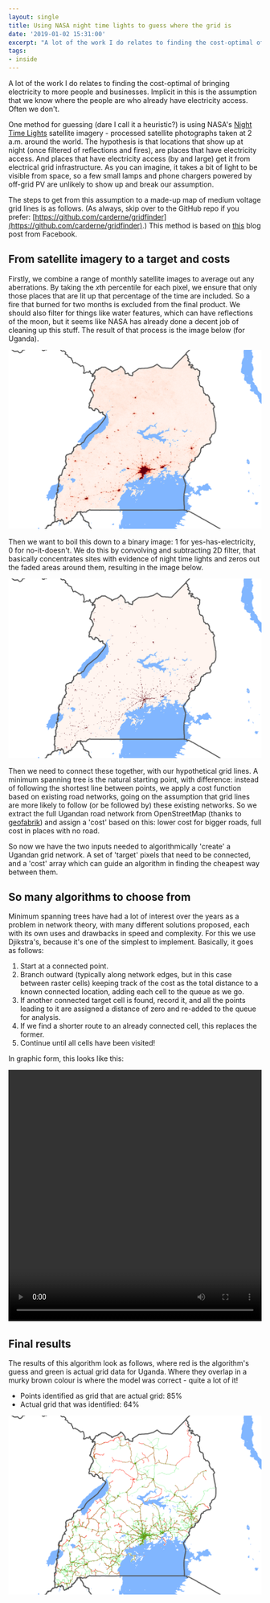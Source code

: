 ```yaml
---
layout: single
title: Using NASA night time lights to guess where the grid is
date: '2019-01-02 15:31:00'
excerpt: "A lot of the work I do relates to finding the cost-optimal of bringing electricity to more people and businesses. Implicit in this is the assumption that we know where the people are who already have electricity access. Often we don't."
tags:
- inside
---
```


A lot of the work I do relates to finding the cost-optimal of bringing electricity to more people and businesses. Implicit in this is the assumption that we know where the people are who already have electricity access. Often we don't.

One method for guessing (dare I call it a heuristic?) is using NASA's [Night Time Lights](https://www.nasa.gov/feature/goddard/2017/new-night-lights-maps-open-up-possible-real-time-applications) satellite imagery - processed satellite photographs taken at 2 a.m. around the world. The hypothesis is that locations that show up at night (once filtered of reflections and fires), are places that have electricity access. And places that have electricity access (by and large) get it from electrical grid infrastructure. As you can imagine, it takes a bit of light to be visible from space, so a few small lamps and phone chargers powered by off-grid PV are unlikely to show up and break our assumption.

The steps to get from this assumption to a made-up map of medium voltage grid lines is as follows. (As always, skip over to the GitHub repo if you prefer: [https://github.com/carderne/gridfinder](https://github.com/carderne/gridfinder).) This method is based on [this](https://code.fb.com/connectivity/electrical-grid-mapping/) blog post from Facebook.

## From satellite imagery to a target and costs

Firstly, we combine a range of monthly satellite images to average out any aberrations. By taking the *x*th percentile for each pixel, we ensure that only those places that are lit up that percentage of the time are included. So a fire that burned for two months is excluded from the final product. We should also filter for things like water features, which can have reflections of the moon, but it seems like NASA has already done a decent job of cleaning up this stuff. The result of that process is the image below (for Uganda).

![Merged NTL](/assets/images/2019/gf1.png)

Then we want to boil this down to a binary image: 1 for yes-has-electricity, 0 for no-it-doesn't. We do this by convolving and subtracting 2D filter, that basically concentrates sites with evidence of night time lights and zeros out the faded areas around them, resulting in the image below.

![Filtered NTL](/assets/images/2019/gf2.png)

Then we need to connect these together, with our hypothetical grid lines. A minimum spanning tree is the natural starting point, with difference: instead of following the shortest line between points, we apply a cost function based on existing road networks, going on the assumption that grid lines are more likely to follow (or be followed by) these existing networks. So we extract the full Ugandan road network from OpenStreetMap (thanks to [geofabrik](https://download.geofabrik.de/africa.html)) and assign a 'cost' based on this: lower cost for bigger roads, full cost in places with no road.

So now we have the two inputs needed to algorithmically 'create' a Ugandan grid network. A set of 'target' pixels that need to be connected, and a 'cost' array which can guide an algorithm in finding the cheapest way between them.

## So many algorithms to choose from

Minimum spanning trees have had a lot of interest over the years as a problem in network theory, with many different solutions proposed, each with its own uses and drawbacks in speed and complexity. For this we use Djikstra's, because it's one of the simplest to implement. Basically, it goes as follows:

1) Start at a connected point.  
2) Branch outward (typically along network edges, but in this case between raster cells) keeping track of the cost as the total distance to a known connected location, adding each cell to the queue as we go.  
3) If another connected target cell is found, record it, and all the points leading to it are assigned a distance of zero and re-added to the queue for analysis.  
4) If we find a shorter route to an already connected cell, this replaces the former.  
5) Continue until all cells have been visited!

In graphic form, this looks like this:

<video width="100%" height="500" controls>
    <source src="/assets/videos/gridfinder.mp4" type="video/mp4">
    Your browser does not support the video tag.
    </source>
</video>

## Final results

The results of this algorithm look as follows, where red is the algorithm's guess and green is actual grid data for Uganda. Where they overlap in a murky brown colour is where the model was correct - quite a lot of it! 

- Points identified as grid that are actual grid: 85%
- Actual grid that was identified: 64%

![Filtered NTL](/assets/images/2019/gf3.png)
